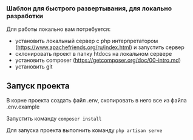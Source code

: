 ### Шаблон для быстрого развертывания, для локально разработки

Для работы локально вам потребуется:
 - установить локальный сервер с php интерпретатором (https://www.apachefriends.org/ru/index.html) и запустить сервер
 - склонировать проект в папку htdocs на локальном сервере
 - установить composer (https://getcomposer.org/doc/00-intro.md)
 - установить git
 
## Запуск проекта

В корне проекта создать файл .env, скопировать в него все из файла .env.example

Запустить команду ```composer install```

Для запуска проекта выполнить команду ```php artisan serve```
